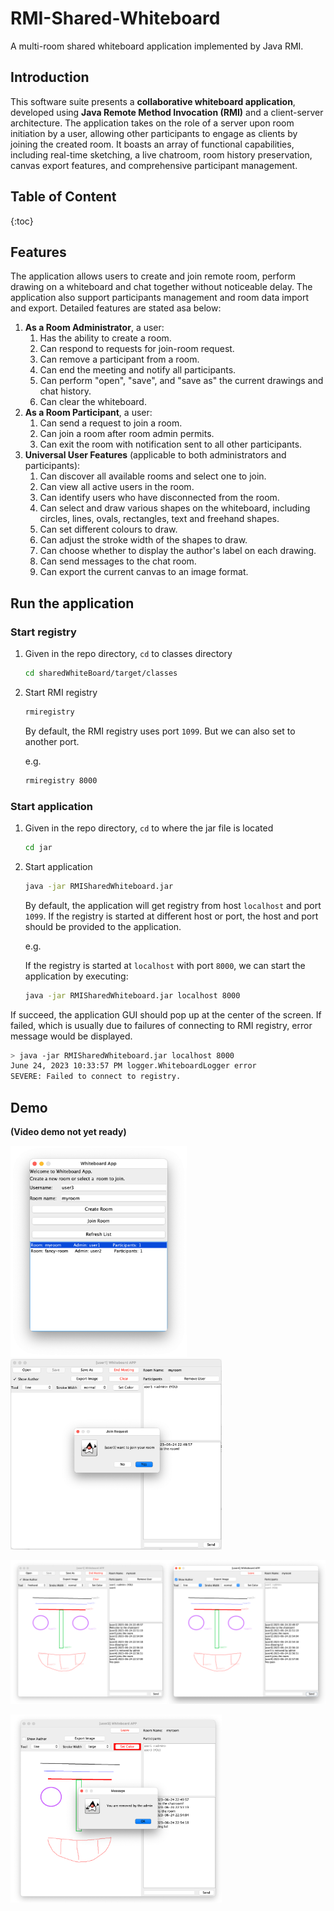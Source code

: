 # RMI-Shared-Whiteboard
A multi-room shared whiteboard application implemented by Java RMI.

## **Introduction**

This software suite presents a **collaborative whiteboard application**, developed using **Java Remote Method Invocation (RMI)** and a client-server architecture. The application takes on the role of a server upon room initiation by a user, allowing other participants to engage as clients by joining the created room. It boasts an array of functional capabilities, including real-time sketching, a live chatroom, room history preservation, canvas export features, and comprehensive participant management.



## **Table of Content**

{:toc}

## **Features**

The application allows users to create and join remote room, perform drawing on a whiteboard and chat together without noticeable delay. The application also support participants management and room data import and export. Detailed features are stated asa below:

1. **As a Room Administrator**, a user:
   1. Has the ability to create a room.
   2. Can respond to requests for join-room request.
   3. Can remove a participant from a room.
   4. Can end the meeting and notify all participants.
   5. Can perform "open", "save", and "save as" the current drawings and chat history.
   6. Can clear the whiteboard.
2. **As a Room Participant**, a user:
   1. Can send a request to join a room.
   2. Can join a room after room admin permits.
   3. Can exit the room with notification sent to all other participants.
3. **Universal User Features** (applicable to both administrators and participants):
   1. Can discover all available rooms and select one to join.
   2. Can view all active users in the room.
   3. Can identify users who have disconnected from the room.
   4. Can select and draw various shapes on the whiteboard, including circles, lines, ovals, rectangles, text and freehand shapes.
   5. Can set different colours to draw.
   6. Can adjust the stroke width of the shapes to draw.
   7. Can choose whether to display the author's label on each drawing.
   8. Can send messages to the chat room.
   9. Can export the current canvas to an image format.

### 

## **Run the application**

### Start registry

1. Given in the repo directory, `cd` to classes directory

   ```sh
   cd sharedWhiteBoard/target/classes
   ```

2. Start RMI registry

   ```bash
   rmiregistry
   ```

   By default, the RMI registry uses port `1099`. But we can also set to another port.

   e.g. 

   ```bash
   rmiregistry 8000
   ```

### Start application

1. Given in the repo directory, `cd` to where the jar file is located

   ```bash
   cd jar
   ```

2. Start application

   ```sh
   java -jar RMISharedWhiteboard.jar
   ```

   By default, the application will get registry from host `localhost` and port `1099`. If the registry is started at different host or port, the host and port should be provided to the application.

   e.g. 

   If the registry is started at `localhost` with port `8000`, we can start the application by executing:

   ```sh
   java -jar RMISharedWhiteboard.jar localhost 8000
   ```

If succeed, the application GUI should pop up at the center of the screen. If failed, which is usually due to failures of connecting to RMI registry, error message would be displayed.

```sh
> java -jar RMISharedWhiteboard.jar localhost 8000
June 24, 2023 10:33:57 PM logger.WhiteboardLogger error
SEVERE: Failed to connect to registry.
```



## Demo

**(Video demo not yet ready)**

<img src="images/landing.png" alt="landing" style="zoom: 33%;" />

<img src="images/user-join.png" alt="user-join" style="zoom:33%;" />

![whiteboard](images/whiteboard.png)

<img src="images/user-removed.png" alt="user-removed" style="zoom:33%;" />



